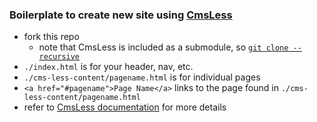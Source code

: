 ### Boilerplate to create new site using [CmsLess](https://github.com/alexanderbird/cms-less)

* fork this repo
  * note that CmsLess is included as a submodule, so [`git clone --recursive`](http://webcache.googleusercontent.com/a/4438292)
* `./index.html` is for your header, nav, etc.
* `./cms-less-content/pagename.html` is for individual pages
* `<a href="#pagename">Page Name</a>` links to the page found in `./cms-less-content/pagename.html`
* refer to [CmsLess documentation](https://github.com/alexanderbird/cms-less) for more details
